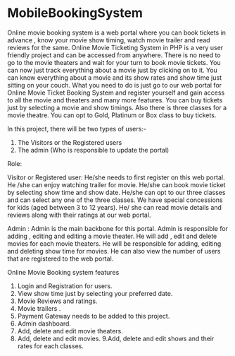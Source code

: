 # MobileBookingSystem
Online movie booking system is a web portal where you can book tickets in advance , know your movie show timing, watch movie trailer and read reviews for the same. Online Movie Ticketing System in PHP is a very user friendly project and can be accessed from anywhere. There is no need to go to the movie theaters and wait for your turn to book movie tickets. You can now just track everything about a movie just by clicking on to it.
You can know everything about a movie and its show rates and show time just sitting on your couch. What you need to do is just go to our web portal for Online Movie Ticket Booking System and register yourself and gain access to all the movie and theaters and many more features. You can buy tickets just by selecting a movie and show timings. Also there is three classes for a movie theatre. You can opt to Gold, Platinum or Box class to buy tickets.

In this project, there will be two types of users:-
1. The Visitors or the Registered users
2. The admin (Who is responsible to update the portal)

Role:

Visitor or Registered user:
He/she needs to first register on this web portal.
He /she can enjoy watching trailer for movie.
He/she can book movie ticket by selecting show time and show date.
He/she can opt to our three classes and can select any one of the three classes.
We have special concessions for kids (aged between 3 to 12 years).
He/ she can read movie details and reviews along with their ratings at our web portal.

Admin :
Admin is the main backbone for this portal.
Admin is responsible for adding , editing and editing a movie theater.
He will add , edit and delete movies for each movie theaters.
He will be responsible for adding, editing and deleting show time for movies.
He can also view the number of users that are registered to the web portal.

Online Movie Booking system features
1. Login and Registration for users.
2. View show time just by selecting your preferred date.
3. Movie Reviews and ratings.
4. Movie trailers .
5. Payment Gateway needs to be added to this project.
6. Admin dashboard.
7. Add, delete and edit movie theaters.
8. Add, delete and edit movies.
9.Add, delete and edit shows and their rates for each classes.
